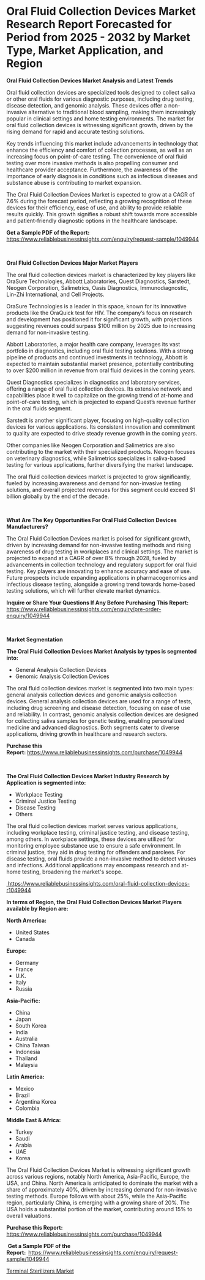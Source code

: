<p><h1>Oral Fluid Collection Devices Market Research Report Forecasted for Period from 2025 -  2032 by Market Type, Market Application, and Region</h1></p><p><strong>Oral Fluid Collection Devices Market Analysis and Latest Trends</strong></p>
<p><p>Oral fluid collection devices are specialized tools designed to collect saliva or other oral fluids for various diagnostic purposes, including drug testing, disease detection, and genomic analysis. These devices offer a non-invasive alternative to traditional blood sampling, making them increasingly popular in clinical settings and home testing environments. The market for oral fluid collection devices is witnessing significant growth, driven by the rising demand for rapid and accurate testing solutions.</p><p>Key trends influencing this market include advancements in technology that enhance the efficiency and comfort of collection processes, as well as an increasing focus on point-of-care testing. The convenience of oral fluid testing over more invasive methods is also propelling consumer and healthcare provider acceptance. Furthermore, the awareness of the importance of early diagnosis in conditions such as infectious diseases and substance abuse is contributing to market expansion.</p><p>The Oral Fluid Collection Devices Market is expected to grow at a CAGR of 7.6% during the forecast period, reflecting a growing recognition of these devices for their efficiency, ease of use, and ability to provide reliable results quickly. This growth signifies a robust shift towards more accessible and patient-friendly diagnostic options in the healthcare landscape.</p></p>
<p><strong>Get a Sample PDF of the Report:&nbsp;</strong> <a href="https://www.reliablebusinessinsights.com/enquiry/request-sample/1049944?utm_campaign=2296&utm_medium=2&utm_source=Github&utm_content=ia&utm_term=08042025&utm_id=oral-fluid-collection-devices">https://www.reliablebusinessinsights.com/enquiry/request-sample/1049944</a></p>
<p>&nbsp;</p>
<p><strong>Oral Fluid Collection Devices Major Market Players</strong></p>
<p><p>The oral fluid collection devices market is characterized by key players like OraSure Technologies, Abbott Laboratories, Quest Diagnostics, Sarstedt, Neogen Corporation, Salimetrics, Oasis Diagnostics, Immunodiagnostic, Lin-Zhi International, and Cell Projects. </p><p>OraSure Technologies is a leader in this space, known for its innovative products like the OraQuick test for HIV. The company’s focus on research and development has positioned it for significant growth, with projections suggesting revenues could surpass $100 million by 2025 due to increasing demand for non-invasive testing.</p><p>Abbott Laboratories, a major health care company, leverages its vast portfolio in diagnostics, including oral fluid testing solutions. With a strong pipeline of products and continued investments in technology, Abbott is expected to maintain substantial market presence, potentially contributing to over $200 million in revenue from oral fluid devices in the coming years.</p><p>Quest Diagnostics specializes in diagnostics and laboratory services, offering a range of oral fluid collection devices. Its extensive network and capabilities place it well to capitalize on the growing trend of at-home and point-of-care testing, which is projected to expand Quest’s revenue further in the oral fluids segment.</p><p>Sarstedt is another significant player, focusing on high-quality collection devices for various applications. Its consistent innovation and commitment to quality are expected to drive steady revenue growth in the coming years.</p><p>Other companies like Neogen Corporation and Salimetrics are also contributing to the market with their specialized products. Neogen focuses on veterinary diagnostics, while Salimetrics specializes in saliva-based testing for various applications, further diversifying the market landscape.</p><p>The oral fluid collection devices market is projected to grow significantly, fueled by increasing awareness and demand for non-invasive testing solutions, and overall projected revenues for this segment could exceed $1 billion globally by the end of the decade.</p></p>
<p>&nbsp;</p>
<p><strong>What Are The Key Opportunities For Oral Fluid Collection Devices Manufacturers?</strong></p>
<p><p>The Oral Fluid Collection Devices market is poised for significant growth, driven by increasing demand for non-invasive testing methods and rising awareness of drug testing in workplaces and clinical settings. The market is projected to expand at a CAGR of over 8% through 2028, fueled by advancements in collection technology and regulatory support for oral fluid testing. Key players are innovating to enhance accuracy and ease of use. Future prospects include expanding applications in pharmacogenomics and infectious disease testing, alongside a growing trend towards home-based testing solutions, which will further elevate market dynamics.</p></p>
<p><strong>Inquire or Share Your Questions If Any Before Purchasing This Report:</strong> <a href="https://www.reliablebusinessinsights.com/enquiry/pre-order-enquiry/1049944?utm_campaign=2296&utm_medium=2&utm_source=Github&utm_content=ia&utm_term=08042025&utm_id=oral-fluid-collection-devices">https://www.reliablebusinessinsights.com/enquiry/pre-order-enquiry/1049944</a></p>
<p>&nbsp;</p>
<p><strong>Market Segmentation</strong></p>
<p><strong>The Oral Fluid Collection Devices Market Analysis by types is segmented into:</strong></p>
<p><ul><li>General Analysis Collection Devices</li><li>Genomic Analysis Collection Devices</li></ul></p>
<p><p>The oral fluid collection devices market is segmented into two main types: general analysis collection devices and genomic analysis collection devices. General analysis collection devices are used for a range of tests, including drug screening and disease detection, focusing on ease of use and reliability. In contrast, genomic analysis collection devices are designed for collecting saliva samples for genetic testing, enabling personalized medicine and advanced diagnostics. Both segments cater to diverse applications, driving growth in healthcare and research sectors.</p></p>
<p><strong>Purchase this Report:&nbsp;</strong><a href="https://www.reliablebusinessinsights.com/purchase/1049944?utm_campaign=2296&utm_medium=2&utm_source=Github&utm_content=ia&utm_term=08042025&utm_id=oral-fluid-collection-devices">https://www.reliablebusinessinsights.com/purchase/1049944</a></p>
<p>&nbsp;</p>
<p><strong>The Oral Fluid Collection Devices Market Industry Research by Application is segmented into:</strong></p>
<p><ul><li>Workplace Testing</li><li>Criminal Justice Testing</li><li>Disease Testing</li><li>Others</li></ul></p>
<p><p>The oral fluid collection devices market serves various applications, including workplace testing, criminal justice testing, and disease testing, among others. In workplace settings, these devices are utilized for monitoring employee substance use to ensure a safe environment. In criminal justice, they aid in drug testing for offenders and parolees. For disease testing, oral fluids provide a non-invasive method to detect viruses and infections. Additional applications may encompass research and at-home testing, broadening the market's scope.</p></p>
<p><a href="https://www.reliablebusinessinsights.com/oral-fluid-collection-devices-r1049944?utm_campaign=2296&utm_medium=2&utm_source=Github&utm_content=ia&utm_term=08042025&utm_id=oral-fluid-collection-devices">&nbsp;https://www.reliablebusinessinsights.com/oral-fluid-collection-devices-r1049944</a></p>
<p><strong>In terms of Region, the Oral Fluid Collection Devices Market Players available by Region are:</strong></p>
<p>
    <p> <strong> North America: </strong>
        <ul>
            <li>United States</li>
            <li>Canada</li>
        </ul>
        </p> 
    <p> <strong> Europe: </strong>
        <ul>
            <li>Germany</li>
            <li>France</li>
            <li>U.K.</li>
            <li>Italy</li>
            <li>Russia</li>
        </ul>
        </p> 
    <p> <strong> Asia-Pacific: </strong>
        <ul>
            <li>China</li>
            <li>Japan</li>
            <li>South Korea</li>
            <li>India</li>
            <li>Australia</li>
            <li>China Taiwan</li>
            <li>Indonesia</li>
            <li>Thailand</li>
            <li>Malaysia</li>
        </ul>
        </p> 
    <p> <strong> Latin America: </strong>
        <ul>
            <li>Mexico</li>
            <li>Brazil</li>
            <li>Argentina Korea</li>
            <li>Colombia</li>
        </ul>
        </p> 
    <p> <strong> Middle East & Africa: </strong>
        <ul>
            <li>Turkey</li>
            <li>Saudi</li>
            <li>Arabia</li>
            <li>UAE</li>
            <li>Korea</li>
        </ul>
    </p>
    </p>
<p><p>The Oral Fluid Collection Devices Market is witnessing significant growth across various regions, notably North America, Asia-Pacific, Europe, the USA, and China. North America is anticipated to dominate the market with a share of approximately 40%, driven by increasing demand for non-invasive testing methods. Europe follows with about 25%, while the Asia-Pacific region, particularly China, is emerging with a growing share of 20%. The USA holds a substantial portion of the market, contributing around 15% to overall valuations.</p></p>
<p><strong>Purchase this Report: </strong><a href="https://www.reliablebusinessinsights.com/purchase/1049944?utm_campaign=2296&utm_medium=2&utm_source=Github&utm_content=ia&utm_term=08042025&utm_id=oral-fluid-collection-devices">https://www.reliablebusinessinsights.com/purchase/1049944</a></p>
<p>&nbsp;<strong>Get a Sample PDF of the Report:&nbsp;&nbsp;</strong><a href="https://www.reliablebusinessinsights.com/enquiry/request-sample/1049944?utm_campaign=2296&utm_medium=2&utm_source=Github&utm_content=ia&utm_term=08042025&utm_id=oral-fluid-collection-devices">https://www.reliablebusinessinsights.com/enquiry/request-sample/1049944</a></p>
<p><strong></strong></p>
<p><p><a href="https://github.com/nontoengolo/Market-Research-Report-List-1/blob/main/terminal-sterilizers-market.md?utm_campaign=2296&utm_medium=2&utm_source=Github&utm_content=ia&utm_term=08042025&utm_id=oral-fluid-collection-devices">Terminal Sterilizers Market</a></p></p>